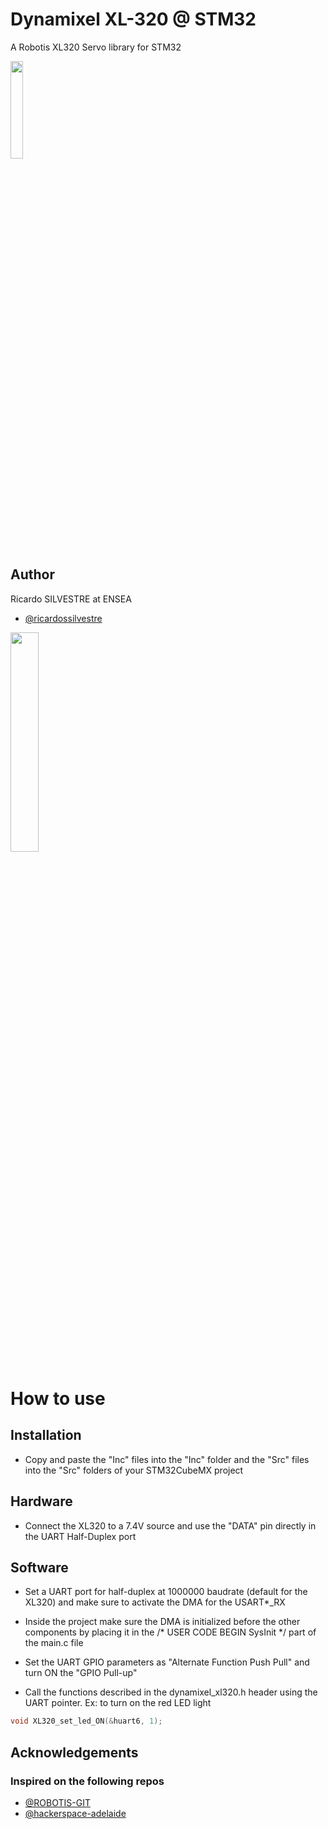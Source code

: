# Dynamixel XL-320 @ STM32
A Robotis XL320 Servo library for STM32

<img src="https://i.imgur.com/6Vg47Ny.png" width=20%>


## Author

Ricardo SILVESTRE at ENSEA
- [@ricardossilvestre](https://www.github.com/ricardossilvestre)

<img src="https://i.imgur.com/V16zoK4.png" width=30%>


# How to use

## Installation

 - Copy and paste the "Inc" files into the "Inc" folder and the "Src" files into the "Src" folders of your STM32CubeMX project

## Hardware

 - Connect the XL320 to a 7.4V source and use the "DATA" pin directly in the UART Half-Duplex port

## Software

 - Set a UART port for half-duplex at 1000000 baudrate (default for the XL320) and make sure to activate the DMA for the USART*_RX

 - Inside the project make sure the DMA is initialized before the other components by placing it in the /* USER CODE BEGIN SysInit */ part of the main.c file

 - Set the UART GPIO parameters as "Alternate Function Push Pull" and turn ON the "GPIO Pull-up"

 - Call the functions described in the dynamixel_xl320.h header using the UART pointer. Ex: to turn on the red LED light
 
 ```c 
 void XL320_set_led_ON(&huart6, 1);
 ``` 
## Acknowledgements
### Inspired on the following repos

 - [@ROBOTIS-GIT](https://github.com/ROBOTIS-GIT/dynamixel2arduino)
 - [@hackerspace-adelaide](https://github.com/hackerspace-adelaide/XL320)
